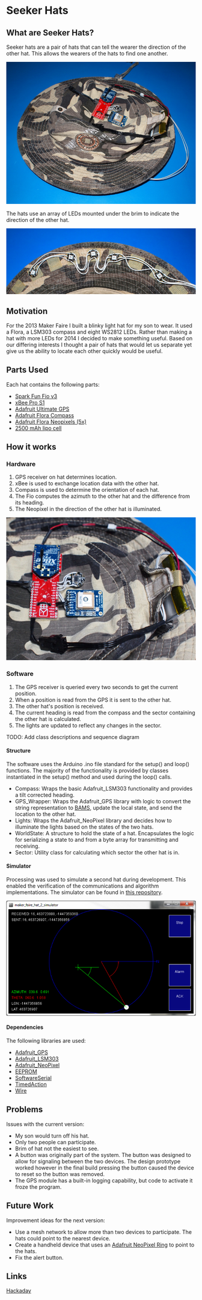 # Seeker Hats 

## What are Seeker Hats?
Seeker hats are a pair of hats that can tell the wearer the direction of the other hat. This allows the wearers of the hats to find one another.

![Overview](https://raw.githubusercontent.com/JohnPetersen/Seeker_Hats/master/docs/img/overview.jpg)

The hats use an array of LEDs mounted under the brim to indicate the direction of the other hat.

![LED Array](https://raw.githubusercontent.com/JohnPetersen/Seeker_Hats/master/docs/img/lights.jpg)

## Motivation
For the 2013 Maker Faire I built a blinky light hat for my son to wear. It used a Flora, a LSM303 compass and eight WS2812 LEDs. Rather than making a hat with more LEDs for 2014 I decided to make something useful. Based on our differing interests I thought a pair of hats that would let us separate yet give us the ability to locate each other quickly would be useful.

## Parts Used
Each hat contains the following parts:

- [Spark Fun Fio v3](https://www.sparkfun.com/products/11520)
- [xBee Pro S1](https://www.sparkfun.com/products/8742)
- [Adafruit Ultimate GPS](https://www.adafruit.com/products/746)
- [Adafruit Flora Compass](https://www.adafruit.com/product/1247)
- [Adafruit Flora Neopixels (5x)](https://www.adafruit.com/products/1260)
- [2500 mAh lipo cell](https://www.adafruit.com/products/328)

## How it works
### Hardware
1. GPS receiver on hat determines location.
2. xBee is used to exchange location data with the other hat.
3. Compass is used to determine the orientation of each hat.
4. The Fio computes the azimuth to the other hat and the difference from its heading.
5. The Neopixel in the direction of the other hat is illuminated.

![Hardware Detail](https://raw.githubusercontent.com/JohnPetersen/Seeker_Hats/master/docs/img/detail.png)

### Software
1. The GPS receiver is queried every two seconds to get the current position.
2. When a position is read from the GPS it is sent to the other hat.
3. The other hat's position is received.
4. The current heading is read from the compass and the sector containing the other hat is calculated.
5. The lights are updated to reflect any changes in the sector.

TODO: Add class descriptions and sequence diagram

#### Structure
The software uses the Arduino .ino file standard for the setup() and loop() functions. The majority of the functionality is provided by classes instantiated in the setup() method and used during the loop() calls.

- Compass: Wraps the basic Adafruit_LSM303 functionality and provides a tilt corrected heading.
- GPS_Wrapper: Wraps the Adafruit_GPS library with logic to convert the string representation to [BAMS](http://en.wikipedia.org/wiki/Binary_Angular_Measurement_System#Binary_angles), update the local state, and send the location to the other hat.
- Lights: Wraps the Adafruit_NeoPixel library and decides how to illuminate the lights based on the states of the two hats.
- WorldState: A structure to hold the state of a hat. Encapsulates the logic for serializing a state to and from a byte array for transmitting and receiving.
- Sector: Utility class for calculating which sector the other hat is in.

#### Simulator
Processing was used to simulate a second hat during development. This enabled the verification of the communications and algorithm implementations. The simulator can be found in [this repository](https://github.com/JohnPetersen/Seeker_Hat_Simulator).

![Simulator Screenshot](https://raw.githubusercontent.com/JohnPetersen/Seeker_Hats/master/docs/img/simulator.png)

#### Dependencies
The following libraries are used:

- [Adafruit_GPS](https://github.com/adafruit/Adafruit-GPS-Library)
- [Adafruit_LSM303](https://github.com/adafruit/Adafruit_LSM303)
- [Adafruit_NeoPixel](https://github.com/adafruit/Adafruit_NeoPixel)
- [EEPROM](http://arduino.cc/en/Reference/EEPROM)
- [SoftwareSerial](http://arduino.cc/en/Reference/SoftwareSerial)
- [TimedAction](http://playground.arduino.cc/Code/TimedAction)
- [Wire](http://arduino.cc/en/Reference/Wire)

## Problems
Issues with the current version:

- My son would turn off his hat.
- Only two people can participate.
- Brim of hat not the easiest to see.
- A button was originally part of the system. The button was designed to allow for signaling between the two devices. The design prototype worked however in the final build pressing the button caused the device to reset so the button was removed. 
- The GPS module has a built-in logging capability, but code to activate it froze the program.

## Future Work
Improvement ideas for the next version:

- Use a mesh network to allow more than two devices to participate. The hats could point to the nearest device.
- Create a handheld device that uses an [Adafruit NeoPixel Ring](https://www.adafruit.com/products/1586) to point to the hats.
- Fix the alert button.

## Links
[Hackaday](https://hackaday.com/2014/06/18/seeker-hats-find-each-other-with-directional-leds/)

